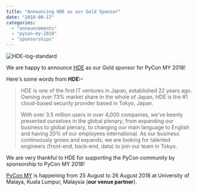 ```yaml
---
title: "Announcing HDE as our Gold Sponsor"
date: "2018-08-17"
categories:
  - "announcements"
  - "pycon-my-2018"
  - "sponsorships"
---
```


![HDE-log-standard](/archived-images/hde-log-standard.jpg)

We are happy to announce [HDE](https://hde.co.jp/en/) as our Gold sponsor for PyCon MY 2018!

Here's some words from **HDE:-**

> HDE is one of the first IT ventures in Japan, established 22 years ago. Owning over 73% market share in the whole of Japan, HDE is the #1 cloud-based security provider based in Tokyo, Japan.
>
> With over 3.5 million users in over 4,000 companies, we’ve keenly presented ourselves in the global plenary; from expanding our business to global plenary, to changing our main language to English and having 20% of our employees international. As our business continuously grows and expands, we are looking for talented engineers (front-end, back-end, data) to join our team in Tokyo.

We are very thankful to HDE for supporting the PyCon community by sponsorship to PyCon MY 2018!

[PyCon MY](http://pycon-my-2018.peatix.com) is happening from 25 August to 26 August 2018 at University of Malaya, Kuala Lumpur, Malaysia (**our venue partner**).
